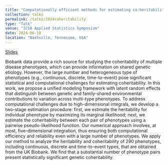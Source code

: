 ```yaml
---
title: "Computationally efficient methods for estimating co-heritability of multivariate phenotypes using biobank data"
collection: talks
permalink: /talks/2024coheritability
type: "Talk"
venue: "ICSA Applied Statistics Symposium"
date: 2024-06-18
location: "Nashville, Tennessee, USA"
---
```


[Slides](../files/2024coheritability.pdf)

Biobank data provide a rich source for studying the coheritability of multiple disease phenotypes, which can provide information on shared genetic etiology. However, the large number and heterogeneous type of phenotypes (e.g., continuous, discrete, time-to-event) pose significant statistical and computational challenges for estimating coheritability. In this work, we propose a unified modeling framework with latent random effects that distinguish between genetic and family-shared environmental contributions to variation across multi-type phenotypes. To address computational challenges due to high-dimensional integrals, we develop a two-stage estimation procedure: first, we estimate the heritability for individual phenotype by maximizing its marginal likelihood; next, we estimate the coheritability between each pair of phenotypes using a pairwise pseudo-likelihood function. Our numerical approach involves, at most, five-dimensional integration, thus ensuring both computational efficiency and reliability even with a large number of phenotypes. We apply our method to analyze the heritability and coheritability of 290 phenotypes, including continuous, discrete and time-to-event types,  that are obtained from the UK Biobank. We find that a substantial number of phenotype pairs present statistically significant genetic coheritability.
